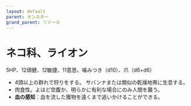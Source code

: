 ```yaml
---
layout: default
parent: モンスター
grand_parent: リソース
---
```


# ネコ科、ライオン

5HP、12頑健、12敏捷、11意思、噛みつき（d10）、爪（d6+d6）

- 4頭以上の群れで狩りをする。 サバンナまたは類似の乾燥地帯に生息する。
- 肉食性。よほど空腹か、明らかに有利な場合にのみ人間を襲う。
- **血の感知**：血を流した獲物を遠くまで追いかけることができる。
